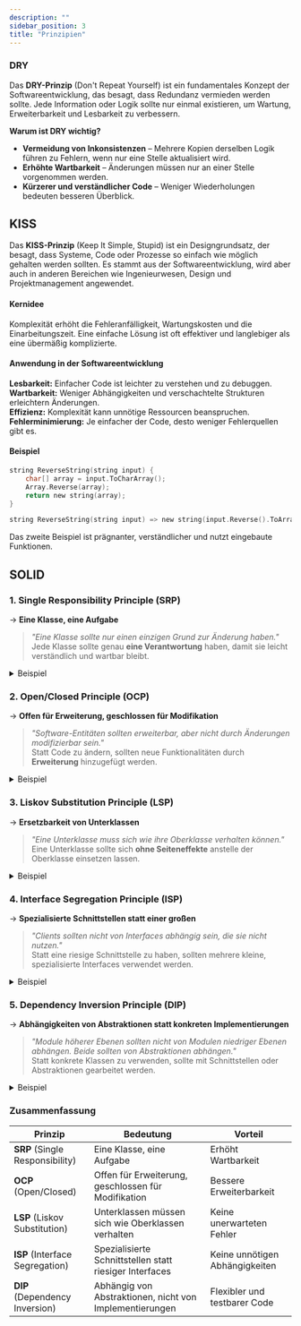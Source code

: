 ```yaml
---
description: ""
sidebar_position: 3
title: "Prinzipien"
---
```

### DRY
Das **DRY-Prinzip** (Don't Repeat Yourself) ist ein fundamentales Konzept der Softwareentwicklung, das besagt, dass Redundanz vermieden werden sollte. Jede Information oder Logik sollte nur einmal existieren, um Wartung, Erweiterbarkeit und Lesbarkeit zu verbessern.

**Warum ist DRY wichtig?**
- **Vermeidung von Inkonsistenzen** – Mehrere Kopien derselben Logik führen zu Fehlern, wenn nur eine Stelle aktualisiert wird.
- **Erhöhte Wartbarkeit** – Änderungen müssen nur an einer Stelle vorgenommen werden.
- **Kürzerer und verständlicher Code** – Weniger Wiederholungen bedeuten besseren Überblick.

## KISS
Das **KISS-Prinzip** (Keep It Simple, Stupid) ist ein Designgrundsatz, der besagt, dass Systeme, Code oder Prozesse so einfach wie möglich gehalten werden sollten. Es stammt aus der Softwareentwicklung, wird aber auch in anderen Bereichen wie Ingenieurwesen, Design und Projektmanagement angewendet.

#### Kernidee  
Komplexität erhöht die Fehleranfälligkeit, Wartungskosten und die Einarbeitungszeit. Eine einfache Lösung ist oft effektiver und langlebiger als eine übermäßig komplizierte.

#### Anwendung in der Softwareentwicklung  
**Lesbarkeit:** Einfacher Code ist leichter zu verstehen und zu debuggen.  
**Wartbarkeit:** Weniger Abhängigkeiten und verschachtelte Strukturen erleichtern Änderungen.  
**Effizienz:** Komplexität kann unnötige Ressourcen beanspruchen.  
**Fehlerminimierung:** Je einfacher der Code, desto weniger Fehlerquellen gibt es.  

#### Beispiel
```c title="Schlecht (zu kompliziert)"
string ReverseString(string input) {
    char[] array = input.ToCharArray();
    Array.Reverse(array);
    return new string(array);
}
```
```c title="Einfacher (KISS)"
string ReverseString(string input) => new string(input.Reverse().ToArray());
```
Das zweite Beispiel ist prägnanter, verständlicher und nutzt eingebaute Funktionen.
## SOLID

### 1. Single Responsibility Principle (SRP)
 -> **Eine Klasse, eine Aufgabe**

> _"Eine Klasse sollte nur einen einzigen Grund zur Änderung haben."_  
> Jede Klasse sollte genau **eine Verantwortung** haben, damit sie leicht verständlich und wartbar bleibt.

<details>
<summary>Beispiel</summary>

```c title="Schlecht"
class Report {
    public void GenerateReport() { /* Report generieren */ }
    public void SaveToFile() { /* Datei speichern */ }
}
```
```c title="Besser"
class Report {
    public void Generate() { /* Report generieren */ }
}

class ReportSaver {
    public void SaveToFile(Report report) { /* Datei speichern */ }
}

```
**Trennung von Berichtserstellung und Speichern.**  
</details>

### 2. Open/Closed Principle (OCP)
-> **Offen für Erweiterung, geschlossen für Modifikation**

> _"Software-Entitäten sollten erweiterbar, aber nicht durch Änderungen modifizierbar sein."_  
> Statt Code zu ändern, sollten neue Funktionalitäten durch **Erweiterung** hinzugefügt werden.

<details>
<summary>Beispiel</summary>

```c title="Schlecht"
class PaymentProcessor {
    public void ProcessPayment(string type) {
        if (type == "CreditCard") { /* Kreditkarte */ }
        else if (type == "PayPal") { /* PayPal */ }
    }
}
```
```c title="Besser"
interface IPaymentMethod {
    void Pay();
}

class CreditCardPayment : IPaymentMethod {
    public void Pay() { /* Kreditkarte */ }
}

class PayPalPayment : IPaymentMethod {
    public void Pay() { /* PayPal */ }
}

class PaymentProcessor {
    public void ProcessPayment(IPaymentMethod payment) {
        payment.Pay();
    }
}
```
**Leicht erweiterbar ohne bestehende Code-Änderungen.**  
</details>

### 3. Liskov Substitution Principle (LSP)
-> **Ersetzbarkeit von Unterklassen**

> _"Eine Unterklasse muss sich wie ihre Oberklasse verhalten können."_  
> Eine Unterklasse sollte sich **ohne Seiteneffekte** anstelle der Oberklasse einsetzen lassen.

<details>
<summary>Beispiel</summary>

```c title="Schlecht"
class Bird {
    public virtual void Fly() { }
}

class Penguin : Bird {
    public override void Fly() {
        throw new NotImplementedException(); // ❌ Pinguine können nicht fliegen!
    }
}
```
```c title="Besser"
abstract class Bird { }
interface IFlyable { void Fly(); }

class Sparrow : Bird, IFlyable {
    public void Fly() { /* Fliegen */ }
}

class Penguin : Bird { /* Kein Fly() notwendig */ }
```
**Pinguine müssen nicht fliegen können.**  
</details>

### 4. Interface Segregation Principle (ISP)
-> **Spezialisierte Schnittstellen statt einer großen**

> _"Clients sollten nicht von Interfaces abhängig sein, die sie nicht nutzen."_  
> Statt eine riesige Schnittstelle zu haben, sollten mehrere kleine, spezialisierte Interfaces verwendet werden.

<details>
<summary>Beispiel</summary>

```c title="Schlecht"
interface IWorker {
    void Work();
    void Eat();
}

class Robot : IWorker {
    public void Work() { /* Arbeiten */ }
    public void Eat() { throw new NotImplementedException(); } // Roboter essen nicht!
}

```

```c title="Besser"
interface IWorkable { void Work(); }
interface IEatable { void Eat(); }

class Human : IWorkable, IEatable {
    public void Work() { /* Arbeiten */ }
    public void Eat() { /* Essen */ }
}

class Robot : IWorkable {
    public void Work() { /* Arbeiten */ }
}
```
**Kein unnötiger Code für Roboter.**  
</details>

### 5. Dependency Inversion Principle (DIP)
-> **Abhängigkeiten von Abstraktionen statt konkreten Implementierungen**

> _"Module höherer Ebenen sollten nicht von Modulen niedriger Ebenen abhängen. Beide sollten von Abstraktionen abhängen."_  
> Statt konkrete Klassen zu verwenden, sollte mit Schnittstellen oder Abstraktionen gearbeitet werden.

<details>
<summary>Beispiel</summary>

```c title="Schlecht"
class LightBulb {
    public void TurnOn() { /* Licht an */ }
}

class Switch {
    private LightBulb bulb = new LightBulb();
    
    public void Operate() {
        bulb.TurnOn();
    }
}
```
```c title="Besser"
interface ISwitchable {
    void TurnOn();
}

class LightBulb : ISwitchable {
    public void TurnOn() { /* Licht an */ }
}

class Switch {
    private ISwitchable device;
    
    public Switch(ISwitchable device) {
        this.device = device;
    }

    public void Operate() {
        device.TurnOn();
    }
}
```
**Flexibel für andere Geräte, nicht nur Glühbirnen.**  
</details>

### Zusammenfassung

| Prinzip                         | Bedeutung                                               | Vorteil                        |
| ------------------------------- | ------------------------------------------------------- | ------------------------------ |
| **SRP** (Single Responsibility) | Eine Klasse, eine Aufgabe                               | Erhöht Wartbarkeit             |
| **OCP** (Open/Closed)           | Offen für Erweiterung, geschlossen für Modifikation     | Bessere Erweiterbarkeit        |
| **LSP** (Liskov Substitution)   | Unterklassen müssen sich wie Oberklassen verhalten      | Keine unerwarteten Fehler      |
| **ISP** (Interface Segregation) | Spezialisierte Schnittstellen statt riesiger Interfaces | Keine unnötigen Abhängigkeiten |
| **DIP** (Dependency Inversion)  | Abhängig von Abstraktionen, nicht von Implementierungen | Flexibler und testbarer Code   |
